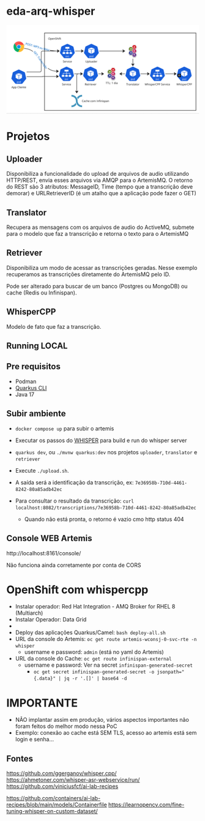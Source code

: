 # eda-arq-whisper

![alt text](image.png)

# Projetos

## Uploader
Disponibiliza a funcionalidade do upload de arquivos de audio utilizando HTTP/REST, envia esses arquivos via AMQP para o ArtemisMQ.
O retorno do REST são 3 atributos: MessageID, Time (tempo que a transcrição deve demorar) e URLRetrieverID (é um atalho que a aplicação pode fazer o GET)

## Translator
Recupera as mensagens com os arquivos de audio do ActiveMQ, submete para o modelo que faz a transcrição e retorna o texto para o ArtemisMQ

## Retriever
Disponibiliza um modo de acessar as transcrições geradas. Nesse exemplo recuperamos as transcrições diretamente do ArtemisMQ pelo ID.

Pode ser alterado para buscar de um banco (Postgres ou MongoDB) ou cache (Redis ou Infinispan).

## WhisperCPP
Modelo de fato que faz a transcrição.


## Running LOCAL

## Pre requisitos
- Podman
- [Quarkus CLI](https://quarkus.io/guides/cli-tooling)
- Java 17

## Subir ambiente

- `docker compose up` para subir o artemis
- Executar os passos do [WHISPER](whisper/README.md) para build e run do whisper server

- `quarkus dev`, ou `./mvnw quarkus:dev` nos projetos `uploader`, `translator` e `retriever`

- Execute `./upload.sh`. 
- A saída será a identificação da transcrição, ex: `7e36958b-710d-4461-8242-80a85adb42ec`
- Para consultar o resultado da transcrição: `curl localhost:8082/transcriptions/7e36958b-710d-4461-8242-80a85adb42ec`
  - Quando não está pronta, o retorno é vazio cmo http status 404

## Console WEB Artemis
http://localhost:8161/console/

Não funciona ainda corretamente por conta de CORS

# OpenShift com whispercpp

- Instalar operador: Red Hat Integration - AMQ Broker for RHEL 8 (Multiarch)
- Instalar Operador: Data Grid
-
- Deploy das aplicações Quarkus/Camel: `bash deploy-all.sh`
- URL da console do Artemis: `oc get route artemis-wconsj-0-svc-rte -n whisper`
  - username e password: `admin` (está no yaml do Artemis)
- URL da console do Cache: `oc get route infinispan-external`
  - username e password: Ver na secret `infinispan-generated-secret`
    - `oc get secret infinispan-generated-secret -o jsonpath="{.data}" | jq -r '.[]' | base64 -d`

# IMPORTANTE
- NÃO implantar assim em produção, vários aspectos importantes não foram feitos do melhor modo nessa PoC
- Exemplo: conexão ao cache está SEM TLS, acesso ao artemis está sem login e senha...

## Fontes

https://github.com/ggerganov/whisper.cpp/
https://ahmetoner.com/whisper-asr-webservice/run/
https://github.com/viniciusfcf/ai-lab-recipes

https://github.com/containers/ai-lab-recipes/blob/main/models/Containerfile
https://learnopencv.com/fine-tuning-whisper-on-custom-dataset/

